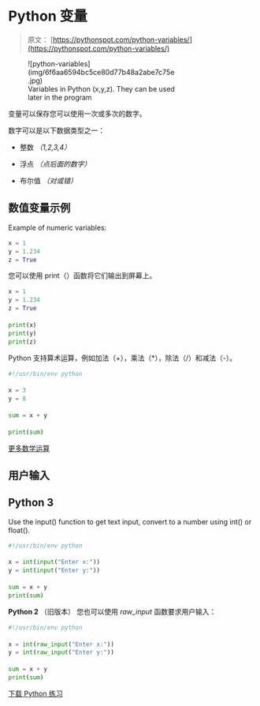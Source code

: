 # Python 变量

> 原文： [https://pythonspot.com/python-variables/](https://pythonspot.com/python-variables/)

<figure aria-describedby="caption-attachment-4776" class="wp-caption alignright" id="attachment_4776" style="width: 300px">![python-variables](img/6f6aa6594bc5ce80d77b48a2abe7c75e.jpg)

<figcaption class="wp-caption-text" id="caption-attachment-4776">Variables in Python (x,y,z). They can be used later in the program</figcaption>

</figure>

变量可以保存您可以使用一次或多次的数字。

数字可以是以下数据类型之一：

*   整数 _（1,2,3,4）_

*   浮点 _（点后面的数字）_

*   布尔值 _（对或错）_

## 数值变量示例

Example of numeric variables:

```py
x = 1
y = 1.234
z = True

```

您可以使用 print（）函数将它们输出到屏幕上。

```py
x = 1
y = 1.234
z = True

print(x)
print(y)
print(z)

```

Python 支持算术运算，例如加法（+），乘法（*），除法（/）和减法（-）。

```py
#!/usr/bin/env python

x = 3
y = 8

sum = x + y

print(sum)

```

[更多数学运算](https://pythonspot.com/math-operations/)

## 用户输入

## Python 3

Use the input() function to get text input, convert to a number using int() or float().

```py
#!/usr/bin/env python

x = int(input("Enter x:"))
y = int(input("Enter y:"))

sum = x + y
print(sum)

```

**Python 2** （旧版本）
您也可以使用 _raw_input_ 函数要求用户输入：

```py
#!/usr/bin/env python

x = int(raw_input("Enter x:"))
y = int(raw_input("Enter y:"))

sum = x + y
print(sum)

```

[下载 Python 练习](https://pythonspot.com/download-python-exercises/)